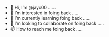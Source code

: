 - 👋 Hi, I’m @jayc00 ......
- 👀 I’m interested in foing back .....
- 🌱 I’m currently learning foing back ......
- 💞️ I’m looking to collaborate on foing back .....
- 📫 How to reach me foing back .....

<!---
jayc00/jayc00 is a ✨ special ✨ repository because its `README.md` (this file) appears on your GitHub profile.
You can click the Preview link to take a look at your changes.
--->
